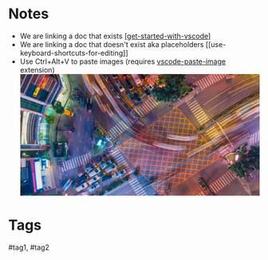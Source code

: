 # Notes

- We are linking a doc that exists [[get-started-with-vscode]] 
- We are linking a doc that doesn't exist aka placeholders [[use-keyboard-shortcuts-for-editing]]
- Use Ctrl+Alt+V to paste images (requires [vscode-paste-image](https://github.com/mushanshitiancai/vscode-paste-image) extension)
![Cool Image](attachments/2024-06-23-21-36-27.png)

# Tags

#tag1, #tag2


[//begin]: # "Autogenerated link references for markdown compatibility"
[get-started-with-vscode]: docs/getting-started/get-started-with-vscode.md "Getting started with VS Code"
[//end]: # "Autogenerated link references"
